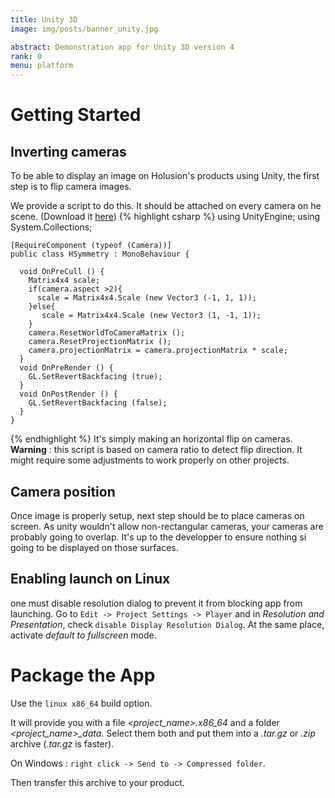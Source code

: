 ```yaml
---
title: Unity 3D
image: img/posts/banner_unity.jpg

abstract: Demonstration app for Unity 3D version 4
rank: 0
menu: platform
---
```


# Getting Started

## Inverting cameras

To be able to display an image on Holusion's products using Unity, the first step is to flip camera images.

We provide a script to do this. It should be attached on every camera on he scene.
(Download it [here](https://raw.githubusercontent.com/Holusion/3d-viewer/master/Assets/Scripts/HSymmetry.cs))
{% highlight csharp %}
    using UnityEngine;
    using System.Collections;

    [RequireComponent (typeof (Camera))]
    public class HSymmetry : MonoBehaviour {

      void OnPreCull () {
        Matrix4x4 scale;
        if(camera.aspect >2){
          scale = Matrix4x4.Scale (new Vector3 (-1, 1, 1));
        }else{
           scale = Matrix4x4.Scale (new Vector3 (1, -1, 1));
        }
        camera.ResetWorldToCameraMatrix ();
        camera.ResetProjectionMatrix ();
        camera.projectionMatrix = camera.projectionMatrix * scale;
      }
      void OnPreRender () {
        GL.SetRevertBackfacing (true);
      }
      void OnPostRender () {
        GL.SetRevertBackfacing (false);
      }
    }
{% endhighlight %}
It's simply making an horizontal flip on cameras.
**Warning** : this script is based on camera ratio to detect flip direction. It might require some adjustments to work properly on other projects.

## Camera position

Once image is properly setup, next step should be to place cameras on screen. As unity wouldn't allow non-rectangular cameras, your cameras are probably going to overlap. It's up to the developper to ensure nothing si going to be displayed on those surfaces.


## Enabling launch on Linux

one must disable resolution dialog to prevent it from blocking app from launching.
Go to ```Edit -> Project Settings -> Player``` and in *Resolution and Presentation*, check ```disable Display Resolution Dialog```.
At the same place, activate *default to fullscreen* mode.

# Package the App

Use the ```linux x86_64``` build option.

It will provide you with a file *<project_name>.x86_64* and a folder *<project_name>_data*. Select them both and put them into a *.tar.gz* or *.zip* archive (*.tar.gz* is faster).

On Windows : ```right click -> Send to -> Compressed folder```.

Then transfer this archive to your product.

